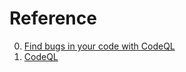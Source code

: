 # Reference

0. [Find bugs in your code with CodeQL](https://www.youtube.com/watch?v=y_-pIbsr7jc)
0. [CodeQL](https://codeql.github.com/)

